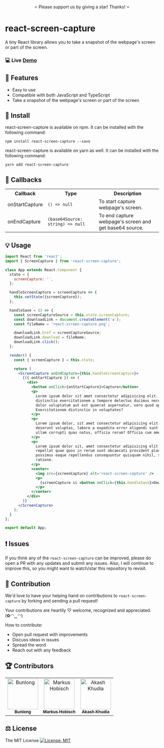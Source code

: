 <p align="center">
  ⭐️ Please support us by giving a star! Thanks! ⭐️
</p>

# react-screen-capture

A tiny React library allows you to take a snapshot of the webpage's screen or part of the screen.

### 💻 Live [Demo](https://codesandbox.io/s/react-screen-capture-i9f4d)

## 🎁 Features

* Easy to use
* Compatible with both JavaScript and TypeScript
* Take a snapshot of the webpage's screen or part of the screen

## 🔧 Install

react-screen-capture is available on npm. It can be installed with the following command:

```
npm install react-screen-capture --save
```

react-screen-capture is available on yarn as well. It can be installed with the following command:

```
yarn add react-screen-capture
```

## 🔰 Callbacks

<table>
  <tr>
    <th>Callback</th>
    <th>Type</th>
    <th>Description</th>
  </tr>
  <tr>
    <td>onStartCapture</td>
    <td><code>() => null</code></td>
    <td>To start capture webpage's screen.</td>
  </tr>
  <tr>
    <td>onEndCapture</td>
    <td><code>(base64Source: string) => null</code></td>
    <td>To end capture webpage's screen and get base64 source.</td>
  </tr>
</table>

## 💡 Usage

```jsx
import React from 'react';
import { ScreenCapture } from 'react-screen-capture';

class App extends React.Component {
  state = {
    screenCapture: '',
  };

  handleScreenCapture = screenCapture => {
    this.setState({screenCapture});
  };

  handleSave = () => {
    const screenCaptureSource = this.state.screenCapture;
    const downloadLink = document.createElement('a');
    const fileName = 'react-screen-capture.png';

    downloadLink.href = screenCaptureSource;
    downloadLink.download = fileName;
    downloadLink.click();
  };

  render() {
    const { screenCapture } = this.state;

    return (
      <ScreenCapture onEndCapture={this.handleScreenCapture}>
        {({ onStartCapture }) => (
          <div>
            <button onClick={onStartCapture}>Capture</button>
            <p>
              Lorem ipsum dolor sit amet consectetur adipisicing elit. Quibusdam
              distinctio exercitationem a tempore delectus ducimus necessitatibus
              dolor voluptatum aut est quaerat aspernatur, vero quod aperiam odio.
              Exercitationem distinctio in voluptates?
            </p>
            <p>
              Lorem ipsum dolor, sit amet consectetur adipisicing elit. Ut molestiae
              deserunt voluptas, labore a expedita error eligendi sunt fugit, nesciunt
              ullam corrupti quas natus, officia rerum? Officia cum amet quidem.
            </p>
            <p>
              Lorem ipsum dolor sit, amet consectetur adipisicing elit. Quaerat, iusto
              repellat quae quos in rerum sunt obcaecati provident placeat hic saepe
              possimus eaque repellendus consequuntur quisquam nihil, sit ullam
              ratione.
            </p>
            <center>
              <img src={screenCapture} alt='react-screen-capture' />
              <p>
                {screenCapture && <button onClick={this.handleSave}>Download</button>}
              </p>
            </center>
          </div>
        )}
      </ScreenCapture>
    );
  }
};

export default App;
```

## ❗ Issues

If you think any of the `react-screen-capture` can be improved, please do open a PR with any updates and submit any issues. Also, I will continue to improve this, so you might want to watch/star this repository to revisit.

## 🌟 Contribution

We'd love to have your helping hand on contributions to `react-screen-capture` by forking and sending a pull request!

Your contributions are heartily ♡ welcome, recognized and appreciated. (✿◠‿◠)

How to contribute:

- Open pull request with improvements
- Discuss ideas in issues
- Spread the word
- Reach out with any feedback

## 🏆 Contributors

<table>
  <tr>
    <td align="center">
      <a href="https://github.com/Bunlong">
        <img src="https://avatars0.githubusercontent.com/u/1308397?s=400&u=945dc6b97571e2b98b659d34b1c81ae2514046bf&v=4" width="100" alt="Bunlong" />
        <br />
        <sub>
          <b>Bunlong</b>
        </sub>
      </a>
    </td>
    <td align="center">
      <a href="https://github.com/MarkusHobisch">
        <img src="https://avatars.githubusercontent.com/u/5236603?v=4" width="100" alt="Markus Hobisch" />
        <br />
        <sub>
          <b>Markus Hobisch</b>
        </sub>
      </a>
    </td>
    <td align="center">
      <a href="https://github.com/akashkhudia">
        <img src="https://avatars.githubusercontent.com/u/29786275?v=4" width="100" alt="Akash Khudia" />
        <br />
        <sub>
          <b>Akash Khudia</b>
        </sub>
      </a>
    </td>
  </tr>
</table>

## ⚖️ License

The MIT License [![License: MIT](https://img.shields.io/badge/License-MIT-yellow.svg)](https://opensource.org/licenses/MIT)
